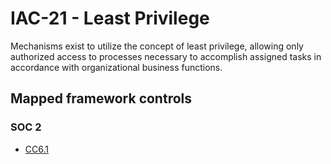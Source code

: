 # IAC-21 - Least Privilege
Mechanisms exist to utilize the concept of least privilege, allowing only authorized access to processes necessary to accomplish assigned tasks in accordance with organizational business functions. 
## Mapped framework controls
### SOC 2
- [CC6.1](../soc2/cc61.md)